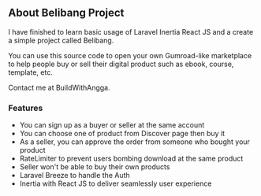 ## About Belibang Project

I have finished to learn basic usage of Laravel Inertia React JS and a create a simple project called Belibang.

You can use this source code to open your own Gumroad-like marketplace to help people buy or sell their digital product such as ebook, course, template, etc.

Contact me at BuildWithAngga.

### Features

-   You can sign up as a buyer or seller at the same account
-   You can choose one of product from Discover page then buy it
-   As a seller, you can approve the order from someone who bought your product
-   RateLimiter to prevent users bombing download at the same product
-   Seller won't be able to buy their own products
-   Laravel Breeze to handle the Auth
-   Inertia with React JS to deliver seamlessly user experience
